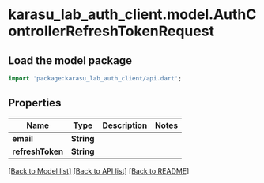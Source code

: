 # karasu_lab_auth_client.model.AuthControllerRefreshTokenRequest

## Load the model package
```dart
import 'package:karasu_lab_auth_client/api.dart';
```

## Properties
Name | Type | Description | Notes
------------ | ------------- | ------------- | -------------
**email** | **String** |  | 
**refreshToken** | **String** |  | 

[[Back to Model list]](../README.md#documentation-for-models) [[Back to API list]](../README.md#documentation-for-api-endpoints) [[Back to README]](../README.md)


